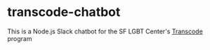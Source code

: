 # transcode-chatbot
This is a Node.js Slack chatbot for the SF LGBT Center's [Transcode](http://www.sfcenter.org/programs/teei-services/transcode-programming-group-trans-and-genderqueer-allies) program
